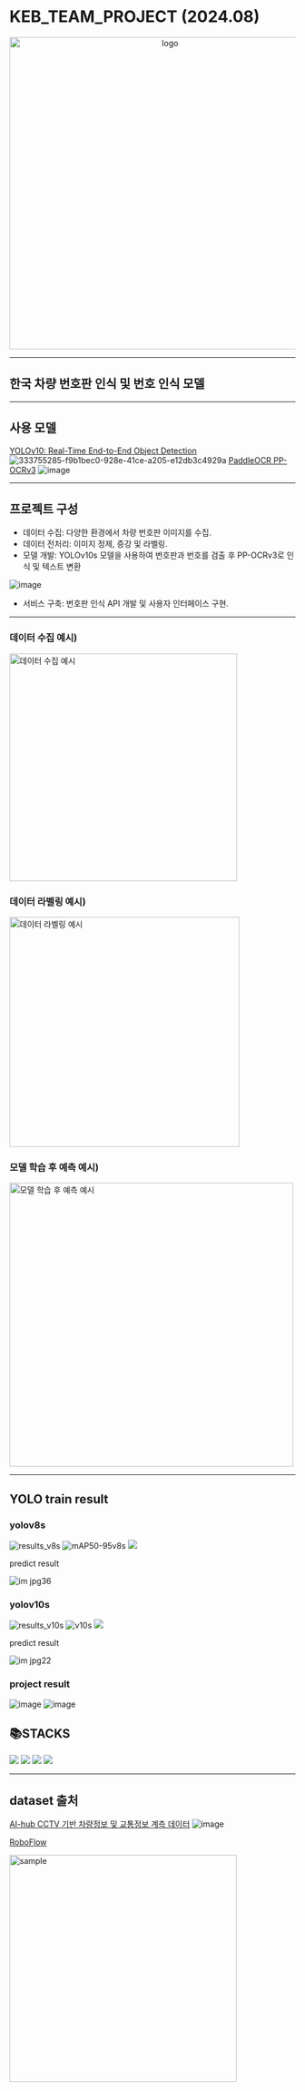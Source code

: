 <h1>KEB_TEAM_PROJECT (2024.08)</h1>
<div align="center">
  <img width="550" alt="logo" src="https://github.com/user-attachments/assets/ce0ec293-d067-48e1-96bf-866d22f40edc">
</div>

---
## 한국 차량 번호판 인식 및 번호 인식 모델 
---
## 사용 모델
[YOLOv10: Real-Time End-to-End Object Detection](https://github.com/THU-MIG/yolov10)
![333755285-f9b1bec0-928e-41ce-a205-e12db3c4929a](https://github.com/user-attachments/assets/2699db02-6fe9-405a-9fb4-163de80efbd9)
[PaddleOCR PP-OCRv3](https://github.com/PaddlePaddle/PaddleOCR)
![image](https://github.com/user-attachments/assets/f4a892c0-3b18-4db8-b21d-62079cc7fc08)

---
## 프로젝트 구성
- 데이터 수집: 다양한 환경에서 차량 번호판 이미지를 수집.
- 데이터 전처리: 이미지 정제, 증강 및 라벨링.
- 모델 개발: YOLOv10s 모델을 사용하여 번호판과 번호를 검출 후 PP-OCRv3로 인식 및 텍스트 변환
  
![image](https://github.com/user-attachments/assets/c6e42a2f-3358-4d8b-a0f3-171d9de3a737)
  
- 서비스 구축: 번호판 인식 API 개발 및 사용자 인터페이스 구현.
---
### 데이터 수집 예시)

<img width="401" alt="데이터 수집 예시" src="https://github.com/user-attachments/assets/b8f81a3b-2449-4412-86c8-99c17bb06cc6">

### 데이터 라벨링 예시)

<img width="405" alt="데이터 라벨링 예시" src="https://github.com/user-attachments/assets/071bcfbe-252c-4ff6-a412-004b3880d363">

### 모델 학습 후 예측 예시)

<img width="500" alt="모델 학습 후 예측 예시" src="https://github.com/user-attachments/assets/f8a021f8-75e1-4d55-8195-bd0fa9b925bd">

---
## YOLO train result

### yolov8s

![results_v8s](https://github.com/user-attachments/assets/0a4a96f7-fdbb-413d-bd8e-2abea850af45)
![mAP50-95v8s](https://github.com/user-attachments/assets/0d539e36-8363-44f6-96ab-7eebff6f05c2)
![](https://github.com/user-attachments/assets/6695388d-24cd-4ed3-9b73-40622ca2f172)

predict result

![im jpg36](https://github.com/user-attachments/assets/5bf57d67-a621-4311-9cde-d4a4b0230c18)


### yolov10s
![results_v10s](https://github.com/user-attachments/assets/d9d4d279-92b8-41ec-b4fc-f739867a4b70)
![v10s](https://github.com/user-attachments/assets/3ad6be25-c373-4cb6-adb6-47b17f493841)
![](https://github.com/user-attachments/assets/15e44726-31fd-4331-899f-138d80f38660)

predict result

![im jpg22](https://github.com/user-attachments/assets/954a3153-7154-4a46-852c-218c0253177c)

### project result

![image](https://github.com/user-attachments/assets/a64413f6-81a1-414c-b7b0-1472d947d912)
![image](https://github.com/user-attachments/assets/c23ecda3-a455-4dcc-a5ac-70bedf7d3701)

<div align=Left><h2>📚STACKS</h2></div>
<img src="https://img.shields.io/badge/python-3776AB?style=for-the-badge&logo=python&logoColor=white"> 
<img src="https://img.shields.io/badge/pytorch-EE4C2C?style=for-the-badge&logo=pytorch&logoColor=white"> 
<img src="https://img.shields.io/badge/opencv-5C3EE8?style=for-the-badge&logo=opencv&logoColor=white"> 
<img src="https://img.shields.io/badge/ngrok-1F1E37?style=for-the-badge&logo=ngrok&logoColor=white"> 


---

## dataset 출처

[AI-hub CCTV 기반 차량정보 및 교통정보 계측 데이터](https://www.aihub.or.kr/aihubdata/data/view.do?currMenu=115&topMenu=100&dataSetSn=71573)
![image](https://github.com/user-attachments/assets/71ad06bd-8bdf-411e-b145-e73d850657c6)

[RoboFlow](https://universe.roboflow.com/university-of-toronto-xho85/numberdetection-eppfj)
<div align="left">
  <img width="400" alt="sample" src="https://github.com/user-attachments/assets/9181b5d5-5885-47ef-ac89-17074040f903">
</div>
